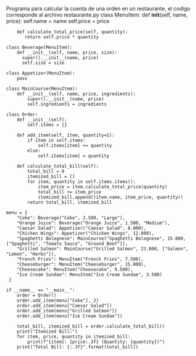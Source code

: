 Programa para calcular la cuenta de una orden en un restaurante, el codigo corresponde al archivo restaurante.py
    class MenuItem:
        def __init__(self, name, price):
          self.name = name
          self.price = price

        def calculate_total_price(self, quantity):
           return self.price * quantity

    class Beverage(MenuItem):
        def __init__(self, name, price, size):
          super().__init__(name, price)
          self.size = size

    class Appetizer(MenuItem):
        pass

    class MainCourse(MenuItem):
        def __init__(self, name, price, ingredients):
            super().__init__(name, price)
            self.ingredients = ingredients

    class Order:
        def __init__(self):
            self.items = {}

        def add_item(self, item, quantity=1):
            if item in self.items:
                self.items[item] += quantity
            else:
                self.items[item] = quantity

        def calculate_total_bill(self):
            total_bill = 0
            itemized_bill = []
            for item, quantity in self.items.items():
                item_price = item.calculate_total_price(quantity)
                total_bill += item_price
                itemized_bill.append((item.name, item_price, quantity))
            return total_bill, itemized_bill

    menu = {
        "Coke": Beverage("Coke", 2.500, "Large"),
        "Orange Juice": Beverage("Orange Juice", 1.500, "Medium"),
        "Caesar Salad": Appetizer("Caesar Salad", 8.000),
        "Chicken Wings": Appetizer("Chicken Wings", 12.000),
        "Spaghetti Bolognese": MainCourse("Spaghetti Bolognese", 15.000, ["Spaghetti", "Tomato Sauce", "Ground Beef"]),
        "Grilled Salmon": MainCourse("Grilled Salmon", 23.000, ["Salmon", "Lemon", "Herbs"]),
        "French Fries": MenuItem("French Fries", 7.500),
        "Cheeseburger": MenuItem("Cheeseburger", 15.000),
        "Cheesecake": MenuItem("Cheesecake", 9.500),
        "Ice Cream Sundae": MenuItem("Ice Cream Sundae", 3.500)
     } 

    if __name__ == "__main__":
        order = Order()
        order.add_item(menu["Coke"], 2)
        order.add_item(menu["Caesar Salad"])
        order.add_item(menu["Grilled Salmon"])
        order.add_item(menu["Ice Cream Sundae"])

        total_bill, itemized_bill = order.calculate_total_bill()
        print("Itemized Bill:")
        for item, price, quantity in itemized_bill:
            print(f"{item}: {price:.3f} (Quantity: {quantity})")
        print("Total Bill: {:.3f}".format(total_bill))
